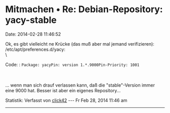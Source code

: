 Mitmachen • Re: Debian-Repository: yacy-stable
==============================================

Date: 2014-02-28 11:46:52

Ok, es gibt vielleicht ne Krücke (das muß aber mal jemand verifizieren):
/etc/apt/preferences.d/yacy:\
\

Code: 
:   `Package: yacyPin: version 1.*.9000Pin-Priority: 1001`

\
\
\... wenn man sich drauf verlassen kann, daß die \"stable\"-Version
immer eine 9000 hat. Besser ist aber ein eigenes Repository\...

Statistik: Verfasst von
[click42](http://forum.yacy-websuche.de/memberlist.php?mode=viewprofile&u=8808)
--- Fr Feb 28, 2014 11:46 am

------------------------------------------------------------------------
